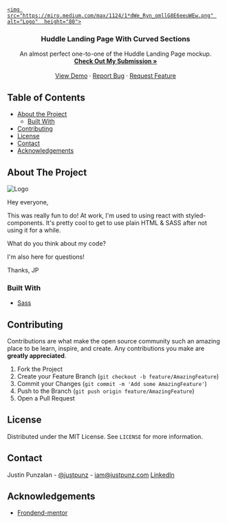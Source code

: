 <!-- PROJECT LOGO -->
<br />
<p align="center">
  <a href="https://www.frontendmentor.io/solutions/clean-responsive-layout-using-sass-and-bem-kkztYMmHK">
    
    <img src="https://miro.medium.com/max/1124/1*dWe_Ryn_omllG8E6eeuWEw.png" alt="Logo"  height="80">
  </a>

  <h3 align="center">Huddle Landing Page With Curved Sections</h3>

  <p align="center">
    An almost perfect one-to-one of the Huddle Landing Page mockup.
    <br />
    <a href="https://www.frontendmentor.io/solutions/clean-responsive-layout-using-sass-and-bem-kkztYMmHK"><strong>Check Out My Submission »</strong></a>
    <br />
    <br />
    <a href="https://justadevtv.github.io/huddle-landing-page/">View Demo</a>
    ·
    <a href="https://github.com/justAdevTV/huddle-landing-page/issues">Report Bug</a>
    ·
    <a href="https://github.com/justAdevTV/huddle-landing-page/issues">Request Feature</a>
  </p>
</p>



<!-- TABLE OF CONTENTS -->
## Table of Contents

* [About the Project](#about-the-project)
  * [Built With](#built-with)
* [Contributing](#contributing)
* [License](#license)
* [Contact](#contact)
* [Acknowledgements](#acknowledgements)



<!-- ABOUT THE PROJECT -->
## About The Project

<img src="https://i.imgur.com/vVrxT6M.png" alt="Logo">

Hey everyone,

This was really fun to do! At work, I'm used to using react with styled-components. It's pretty cool to get to use plain HTML & SASS after not using it for a while.

What do you think about my code?

I'm also here for questions!

Thanks, JP


### Built With

* [Sass](https://sass-lang.com/)

<!-- CONTRIBUTING -->
## Contributing

Contributions are what make the open source community such an amazing place to be learn, inspire, and create. Any contributions you make are **greatly appreciated**.

1. Fork the Project
2. Create your Feature Branch (`git checkout -b feature/AmazingFeature`)
3. Commit your Changes (`git commit -m 'Add some AmazingFeature'`)
4. Push to the Branch (`git push origin feature/AmazingFeature`)
5. Open a Pull Request



<!-- LICENSE -->
## License

Distributed under the MIT License. See `LICENSE` for more information.



<!-- CONTACT -->
## Contact

Justin Punzalan - [@justpunz](https://twitter.com/justpunz) - iam@justpunz.com
[LinkedIn](https://www.linkedin.com/in/justin-punz/)

<!-- ACKNOWLEDGEMENTS -->
## Acknowledgements
* [Frondend-mentor](https://www.frontendmentor.io/)


<!-- MARKDOWN LINKS & IMAGES -->
<!-- https://www.markdownguide.org/basic-syntax/#reference-style-links -->
[contributors-shield]: https://img.shields.io/github/contributors/othneildrew/Best-README-Template.svg?style=flat-square
[contributors-url]: https://github.com/othneildrew/Best-README-Template/graphs/contributors
[forks-shield]: https://img.shields.io/github/forks/othneildrew/Best-README-Template.svg?style=flat-square
[forks-url]: https://github.com/othneildrew/Best-README-Template/network/members
[stars-shield]: https://img.shields.io/github/stars/othneildrew/Best-README-Template.svg?style=flat-square
[stars-url]: https://github.com/othneildrew/Best-README-Template/stargazers
[issues-shield]: https://img.shields.io/github/issues/othneildrew/Best-README-Template.svg?style=flat-square
[issues-url]: https://github.com/othneildrew/Best-README-Template/issues
[license-shield]: https://img.shields.io/github/license/othneildrew/Best-README-Template.svg?style=flat-square
[license-url]: https://github.com/othneildrew/Best-README-Template/blob/master/LICENSE.txt
[linkedin-shield]: https://img.shields.io/badge/-LinkedIn-black.svg?style=flat-square&logo=linkedin&colorB=555
[linkedin-url]: https://linkedin.com/in/othneildrew
[product-screenshot]: images/screenshot.png
